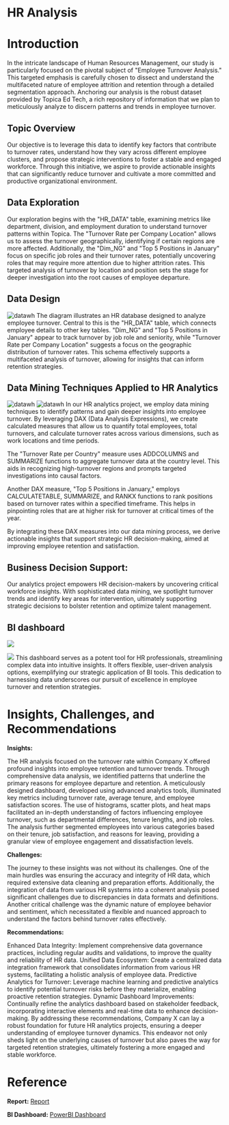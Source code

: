 # HR Analysis

# Introduction

In the intricate landscape of Human Resources Management, our study is particularly focused on the pivotal subject of "Employee Turnover Analysis." This targeted emphasis is carefully chosen to dissect and understand the multifaceted nature of employee attrition and retention through a detailed segmentation approach. Anchoring our analysis is the robust dataset provided by Topica Ed Tech, a rich repository of information that we plan to meticulously analyze to discern patterns and trends in employee turnover.

## Topic Overview

Our objective is to leverage this data to identify key factors that contribute to turnover rates, understand how they vary across different employee clusters, and propose strategic interventions to foster a stable and engaged workforce. Through this initiative, we aspire to provide actionable insights that can significantly reduce turnover and cultivate a more committed and productive organizational environment.

## Data Exploration

Our exploration begins with the "HR_DATA" table, examining metrics like department, division, and employment duration to understand turnover patterns within Topica. The "Turnover Rate per Company Location" allows us to assess the turnover geographically, identifying if certain regions are more affected. Additionally, the "Dim_NG" and "Top 5 Positions in January" focus on specific job roles and their turnover rates, potentially uncovering roles that may require more attention due to higher attrition rates. This targeted analysis of turnover by location and position sets the stage for deeper investigation into the root causes of employee departure.

## Data Design 
![datawh](Image/DataModle.png)
The diagram illustrates an HR database designed to analyze employee turnover. Central to this is the "HR_DATA" table, which connects employee details to other key tables. "Dim_NG" and "Top 5 Positions in January" appear to track turnover by job role and seniority, while "Turnover Rate per Company Location" suggests a focus on the geographic distribution of turnover rates. This schema effectively supports a multifaceted analysis of turnover, allowing for insights that can inform retention strategies.

## Data Mining Techniques Applied to HR Analytics
![datawh](Image/Dax_country.png)
![datawh](Image/Dax_top_5.png)
In our HR analytics project, we employ data mining techniques to identify patterns and gain deeper insights into employee turnover. By leveraging DAX (Data Analysis Expressions), we create calculated measures that allow us to quantify total employees, total turnovers, and calculate turnover rates across various dimensions, such as work locations and time periods.

The "Turnover Rate per Country" measure uses ADDCOLUMNS and SUMMARIZE functions to aggregate turnover data at the country level. This aids in recognizing high-turnover regions and prompts targeted investigations into causal factors.

Another DAX measure, "Top 5 Positions in January," employs CALCULATETABLE, SUMMARIZE, and RANKX functions to rank positions based on turnover rates within a specified timeframe. This helps in pinpointing roles that are at higher risk for turnover at critical times of the year.

By integrating these DAX measures into our data mining process, we derive actionable insights that support strategic HR decision-making, aimed at improving employee retention and satisfaction.

## Business Decision Support:
Our analytics project empowers HR decision-makers by uncovering critical workforce insights. With sophisticated data mining, we spotlight turnover trends and identify key areas for intervention, ultimately supporting strategic decisions to bolster retention and optimize talent management.

## BI dashboard
![](Image/Dashboard_1.png)

![](Image/Dashboard_2.png)
This dashboard serves as a potent tool for HR professionals, streamlining complex data into intuitive insights. It offers flexible, user-driven analysis options, exemplifying our strategic application of BI tools. This dedication to harnessing data underscores our pursuit of excellence in employee turnover and retention strategies.

# I****nsights, Challenges, and Recommendations****

**Insights:**

The HR analysis focused on the turnover rate within Company X offered profound insights into employee retention and turnover trends. Through comprehensive data analysis, we identified patterns that underline the primary reasons for employee departure and retention. A meticulously designed dashboard, developed using advanced analytics tools, illuminated key metrics including turnover rate, average tenure, and employee satisfaction scores. The use of histograms, scatter plots, and heat maps facilitated an in-depth understanding of factors influencing employee turnover, such as departmental differences, tenure lengths, and job roles. The analysis further segmented employees into various categories based on their tenure, job satisfaction, and reasons for leaving, providing a granular view of employee engagement and dissatisfaction levels.

**Challenges:**

The journey to these insights was not without its challenges. One of the main hurdles was ensuring the accuracy and integrity of HR data, which required extensive data cleaning and preparation efforts. Additionally, the integration of data from various HR systems into a coherent analysis posed significant challenges due to discrepancies in data formats and definitions. Another critical challenge was the dynamic nature of employee behavior and sentiment, which necessitated a flexible and nuanced approach to understand the factors behind turnover rates effectively.

**Recommendations:**

Enhanced Data Integrity: Implement comprehensive data governance practices, including regular audits and validations, to improve the quality and reliability of HR data.
Unified Data Ecosystem: Create a centralized data integration framework that consolidates information from various HR systems, facilitating a holistic analysis of employee data.
Predictive Analytics for Turnover: Leverage machine learning and predictive analytics to identify potential turnover risks before they materialize, enabling proactive retention strategies.
Dynamic Dashboard Improvements: Continually refine the analytics dashboard based on stakeholder feedback, incorporating interactive elements and real-time data to enhance decision-making.
By addressing these recommendations, Company X can lay a robust foundation for future HR analytics projects, ensuring a deeper understanding of employee turnover dynamics. This endeavor not only sheds light on the underlying causes of turnover but also paves the way for targeted retention strategies, ultimately fostering a more engaged and stable workforce.

# Reference 

**Report:** [Report]()

**BI Dashboard:** [PowerBI Dashboard](https://app.powerbi.com/groups/me/reports/5ebeef25-9c44-4ce1-b3a0-638253700d76?ctid=a7380202-eb54-415a-9b66-4d9806cfab42&pbi_source=linkShare)



